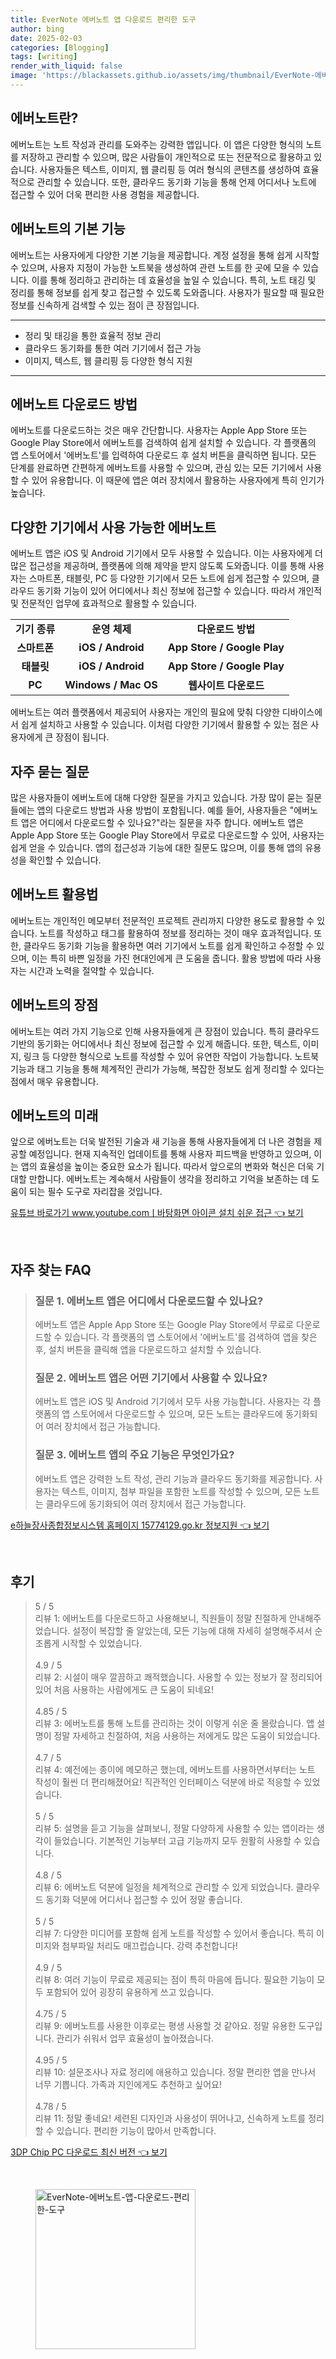 ```yaml
---
title: EverNote 에버노트 앱 다운로드 편리한 도구
author: bing
date: 2025-02-03
categories: [Blogging]
tags: [writing]
render_with_liquid: false
image: 'https://blackassets.github.io/assets/img/thumbnail/EverNote-에버노트-앱-다운로드-편리한-도구.webp'
---
```



<h2 id='에버노트란'>에버노트란?</h2>

<p>에버노트는 노트 작성과 관리를 도와주는 강력한 앱입니다. 이 앱은 다양한 형식의 노트를 저장하고 관리할 수 있으며, 많은 사람들이 개인적으로 또는 전문적으로 활용하고 있습니다. 사용자들은 텍스트, 이미지, 웹 클리핑 등 여러 형식의 콘텐츠를 생성하여 효율적으로 관리할 수 있습니다. 또한, 클라우드 동기화 기능을 통해 언제 어디서나 노트에 접근할 수 있어 더욱 편리한 사용 경험을 제공합니다.</p>

<h2 id='기본 기능'>에버노트의 기본 기능</h2>

<p>에버노트는 사용자에게 다양한 기본 기능을 제공합니다. 계정 설정을 통해 쉽게 시작할 수 있으며, 사용자 지정이 가능한 노트북을 생성하여 관련 노트를 한 곳에 모을 수 있습니다. 이를 통해 정리하고 관리하는 데 효율성을 높일 수 있습니다. 특히, 노트 태깅 및 정리를 통해 정보를 쉽게 찾고 접근할 수 있도록 도와줍니다. 사용자가 필요할 때 필요한 정보를 신속하게 검색할 수 있는 점이 큰 장점입니다.</p>

<hr />

<ul>
    <li>정리 및 태깅을 통한 효율적 정보 관리</li>
    <li>클라우드 동기화를 통한 여러 기기에서 접근 가능</li>
    <li>이미지, 텍스트, 웹 클리핑 등 다양한 형식 지원</li>
</ul>

<hr />

<h2 id='다운로드 방법'>에버노트 다운로드 방법</h2>

<p>에버노트를 다운로드하는 것은 매우 간단합니다. 사용자는 Apple App Store 또는 Google Play Store에서 에버노트를 검색하여 쉽게 설치할 수 있습니다. 각 플랫폼의 앱 스토어에서 '에버노트'를 입력하여 다운로드 후 설치 버튼을 클릭하면 됩니다. 모든 단계를 완료하면 간편하게 에버노트를 사용할 수 있으며, 관심 있는 모든 기기에서 사용할 수 있어 유용합니다. 이 때문에 앱은 여러 장치에서 활용하는 사용자에게 특히 인기가 높습니다.</p>

<h2 id='다양한 기기 사용'>다양한 기기에서 사용 가능한 에버노트</h2>

<p>에버노트 앱은 iOS 및 Android 기기에서 모두 사용할 수 있습니다. 이는 사용자에게 더 많은 접근성을 제공하며, 플랫폼에 의해 제약을 받지 않도록 도와줍니다. 이를 통해 사용자는 스마트폰, 태블릿, PC 등 다양한 기기에서 모든 노트에 쉽게 접근할 수 있으며, 클라우드 동기화 기능이 있어 어디에서나 최신 정보에 접근할 수 있습니다. 따라서 개인적 및 전문적인 업무에 효과적으로 활용할 수 있습니다.</p>

<table>
    <tr>
        <td style="text-align: center; height: 17px;"><b>기기 종류</b></td>
        <td style="text-align: center; height: 17px;"><b>운영 체제</b></td>
        <td style="text-align: center; height: 17px;"><b>다운로드 방법</b></td>
    </tr>
    <tr>
        <td style="text-align: center; height: 17px;"><b>스마트폰</b></td>
        <td style="text-align: center; height: 17px;"><b>iOS / Android</b></td>
        <td style="text-align: center; height: 17px;"><b>App Store / Google Play</b></td>
    </tr>
    <tr>
        <td style="text-align: center; height: 17px;"><b>태블릿</b></td>
        <td style="text-align: center; height: 17px;"><b>iOS / Android</b></td>
        <td style="text-align: center; height: 17px;"><b>App Store / Google Play</b></td>
    </tr>
    <tr>
        <td style="text-align: center; height: 17px;"><b>PC</b></td>
        <td style="text-align: center; height: 17px;"><b>Windows / Mac OS</b></td>
        <td style="text-align: center; height: 17px;"><b>웹사이트 다운로드</b></td>
    </tr>
</table>

<p>에버노트는 여러 플랫폼에서 제공되어 사용자는 개인의 필요에 맞춰 다양한 디바이스에서 쉽게 설치하고 사용할 수 있습니다. 이처럼 다양한 기기에서 활용할 수 있는 점은 사용자에게 큰 장점이 됩니다.</p>

<h2 id='자주 묻는 질문'>자주 묻는 질문</h2>

<p>많은 사용자들이 에버노트에 대해 다양한 질문을 가지고 있습니다. 가장 많이 묻는 질문들에는 앱의 다운로드 방법과 사용 방법이 포함됩니다. 예를 들어, 사용자들은 "에버노트 앱은 어디에서 다운로드할 수 있나요?"라는 질문을 자주 합니다. 에버노트 앱은 Apple App Store 또는 Google Play Store에서 무료로 다운로드할 수 있어, 사용자는 쉽게 얻을 수 있습니다. 앱의 접근성과 기능에 대한 질문도 많으며, 이를 통해 앱의 유용성을 확인할 수 있습니다.</p>

<h2 id='에버노트 활용법'>에버노트 활용법</h2>

<p>에버노트는 개인적인 메모부터 전문적인 프로젝트 관리까지 다양한 용도로 활용할 수 있습니다. 노트를 작성하고 태그를 활용하여 정보를 정리하는 것이 매우 효과적입니다. 또한, 클라우드 동기화 기능을 활용하면 여러 기기에서 노트를 쉽게 확인하고 수정할 수 있으며, 이는 특히 바쁜 일정을 가진 현대인에게 큰 도움을 줍니다. 활용 방법에 따라 사용자는 시간과 노력을 절약할 수 있습니다.</p>

<h2 id='에버노트의 장점'>에버노트의 장점</h2>

<p>에버노트는 여러 가지 기능으로 인해 사용자들에게 큰 장점이 있습니다. 특히 클라우드 기반의 동기화는 어디에서나 최신 정보에 접근할 수 있게 해줍니다. 또한, 텍스트, 이미지, 링크 등 다양한 형식으로 노트를 작성할 수 있어 유연한 작업이 가능합니다. 노트북 기능과 태그 기능을 통해 체계적인 관리가 가능해, 복잡한 정보도 쉽게 정리할 수 있다는 점에서 매우 유용합니다.</p>

<h2 id='에버노트의 미래'>에버노트의 미래</h2>

<p>앞으로 에버노트는 더욱 발전된 기술과 새 기능을 통해 사용자들에게 더 나은 경험을 제공할 예정입니다. 현재 지속적인 업데이트를 통해 사용자 피드백을 반영하고 있으며, 이는 앱의 효율성을 높이는 중요한 요소가 됩니다. 따라서 앞으로의 변화와 혁신은 더욱 기대할 만합니다. 에버노트는 계속해서 사람들이 생각을 정리하고 기억을 보존하는 데 도움이 되는 필수 도구로 자리잡을 것입니다.</p>


<p><a class="click-button" title="유튜브 바로가기 www.youtube.comㅣ바탕화면 아이콘 설치 쉬운 접근" href="https://blackassets.github.io/posts/%EC%9C%A0%ED%8A%9C%EB%B8%8C-%EB%B0%94%EB%A1%9C%EA%B0%80%EA%B8%B0-www.youtube.com%E3%85%A3%EB%B0%94%ED%83%95%ED%99%94%EB%A9%B4-%EC%95%84%EC%9D%B4%EC%BD%98-%EC%84%A4%EC%B9%98-%EC%89%AC%EC%9A%B4-%EC%A0%91%EA%B7%BC/" rel="dofollow">유튜브 바로가기 www.youtube.comㅣ바탕화면 아이콘 설치 쉬운 접근 👈 보기</a></p><br>
<h2 id='자주_찾는_FAQ'>자주 찾는 FAQ</h2>
<div itemscope="" itemtype="https://schema.org/FAQPage"> 
<blockquote> 
<div itemscope="" itemprop="mainEntity" itemtype="https://schema.org/Question"> 
<h3 itemprop="name">질문 1. 에버노트 앱은 어디에서 다운로드할 수 있나요?</h3> 
<div itemscope="" itemprop="acceptedAnswer" itemtype="https://schema.org/Answer"> 
<span itemprop="text"> 
<p>에버노트 앱은 Apple App Store 또는 Google Play Store에서 무료로 다운로드할 수 있습니다. 각 플랫폼의 앱 스토어에서 '에버노트'를 검색하여 앱을 찾은 후, 설치 버튼을 클릭해 앱을 다운로드하고 설치할 수 있습니다.</p> 
</span> 
</div> 
</div> 
<div itemscope="" itemprop="mainEntity" itemtype="https://schema.org/Question"> 
<h3 itemprop="name">질문 2. 에버노트 앱은 어떤 기기에서 사용할 수 있나요?</h3> 
<div itemscope="" itemprop="acceptedAnswer" itemtype="https://schema.org/Answer"> 
<span itemprop="text"> 
<p>에버노트 앱은 iOS 및 Android 기기에서 모두 사용 가능합니다. 사용자는 각 플랫폼의 앱 스토어에서 다운로드할 수 있으며, 모든 노트는 클라우드에 동기화되어 여러 장치에서 접근 가능합니다.</p> 
</span> 
</div> 
</div> 
<div itemscope="" itemprop="mainEntity" itemtype="https://schema.org/Question"> 
<h3 itemprop="name">질문 3. 에버노트 앱의 주요 기능은 무엇인가요?</h3> 
<div itemscope="" itemprop="acceptedAnswer" itemtype="https://schema.org/Answer"> 
<span itemprop="text"> 
<p>에버노트 앱은 강력한 노트 작성, 관리 기능과 클라우드 동기화를 제공합니다. 사용자는 텍스트, 이미지, 첨부 파일을 포함한 노트를 작성할 수 있으며, 모든 노트는 클라우드에 동기화되어 여러 장치에서 접근 가능합니다.</p> 
</span> 
</div> 
</div> 
</blockquote> 
</div>
<p><a class="click-button" title="e하늘장사종합정보시스템 홈페이지 15774129.go.kr 정보지원" href="https://blackassets.github.io/posts/e%ED%95%98%EB%8A%98%EC%9E%A5%EC%82%AC%EC%A2%85%ED%95%A9%EC%A0%95%EB%B3%B4%EC%8B%9C%EC%8A%A4%ED%85%9C-%ED%99%88%ED%8E%98%EC%9D%B4%EC%A7%80-15774129.go.kr-%EC%A0%95%EB%B3%B4%EC%A7%80%EC%9B%90/" rel="dofollow">e하늘장사종합정보시스템 홈페이지 15774129.go.kr 정보지원 👈 보기</a></p><br>
<h2 id='후기'>후기</h2>
<div itemscope itemtype="https://schema.org/Product">
  <blockquote>
  <div itemprop="review" itemscope itemtype="https://schema.org/Review">
      <div itemprop="reviewRating" itemscope itemtype="https://schema.org/Rating"> <span itemprop="ratingValue">5</span> / <span itemprop="bestRating">5</span> </div>
      <span itemprop="reviewBody">리뷰 1: 에버노트를 다운로드하고 사용해보니, 직원들이 정말 친절하게 안내해주었습니다. 설정이 복잡할 줄 알았는데, 모든 기능에 대해 자세히 설명해주셔서 순조롭게 시작할 수 있었습니다.</span>
  </div>
  <br>
  <div itemprop="review" itemscope itemtype="https://schema.org/Review">
      <div itemprop="reviewRating" itemscope itemtype="https://schema.org/Rating"> <span itemprop="ratingValue">4.9</span> / <span itemprop="bestRating">5</span> </div>
      <span itemprop="reviewBody">리뷰 2: 시설이 매우 깔끔하고 쾌적했습니다. 사용할 수 있는 정보가 잘 정리되어 있어 처음 사용하는 사람에게도 큰 도움이 되네요!</span>
  </div>
  <br>
  <div itemprop="review" itemscope itemtype="https://schema.org/Review">
      <div itemprop="reviewRating" itemscope itemtype="https://schema.org/Rating"> <span itemprop="ratingValue">4.85</span> / <span itemprop="bestRating">5</span> </div>
      <span itemprop="reviewBody">리뷰 3: 에버노트를 통해 노트를 관리하는 것이 이렇게 쉬운 줄 몰랐습니다. 앱 설명이 정말 자세하고 친절하여, 처음 사용하는 저에게도 많은 도움이 되었습니다.</span>
  </div>
  <br>
  <div itemprop="review" itemscope itemtype="https://schema.org/Review">
      <div itemprop="reviewRating" itemscope itemtype="https://schema.org/Rating"> <span itemprop="ratingValue">4.7</span> / <span itemprop="bestRating">5</span> </div>
      <span itemprop="reviewBody">리뷰 4: 예전에는 종이에 메모하곤 했는데, 에버노트를 사용하면서부터는 노트 작성이 훨씬 더 편리해졌어요! 직관적인 인터페이스 덕분에 바로 적응할 수 있었습니다.</span>
  </div>
  <br>
  <div itemprop="review" itemscope itemtype="https://schema.org/Review">
      <div itemprop="reviewRating" itemscope itemtype="https://schema.org/Rating"> <span itemprop="ratingValue">5</span> / <span itemprop="bestRating">5</span> </div>
      <span itemprop="reviewBody">리뷰 5: 설명을 듣고 기능을 살펴보니, 정말 다양하게 사용할 수 있는 앱이라는 생각이 들었습니다. 기본적인 기능부터 고급 기능까지 모두 원활히 사용할 수 있습니다.</span>
  </div>
  <br>
  <div itemprop="review" itemscope itemtype="https://schema.org/Review">
      <div itemprop="reviewRating" itemscope itemtype="https://schema.org/Rating"> <span itemprop="ratingValue">4.8</span> / <span itemprop="bestRating">5</span> </div>
      <span itemprop="reviewBody">리뷰 6: 에버노트 덕분에 일정을 체계적으로 관리할 수 있게 되었습니다. 클라우드 동기화 덕분에 어디서나 접근할 수 있어 정말 좋습니다.</span>
  </div>
  <br>
  <div itemprop="review" itemscope itemtype="https://schema.org/Review">
      <div itemprop="reviewRating" itemscope itemtype="https://schema.org/Rating"> <span itemprop="ratingValue">5</span> / <span itemprop="bestRating">5</span> </div>
      <span itemprop="reviewBody">리뷰 7: 다양한 미디어를 포함해 쉽게 노트를 작성할 수 있어서 좋습니다. 특히 이미지와 첨부파일 처리도 매끄럽습니다. 강력 추천합니다!</span>
  </div>
  <br>
  <div itemprop="review" itemscope itemtype="https://schema.org/Review">
      <div itemprop="reviewRating" itemscope itemtype="https://schema.org/Rating"> <span itemprop="ratingValue">4.9</span> / <span itemprop="bestRating">5</span> </div>
      <span itemprop="reviewBody">리뷰 8: 여러 기능이 무료로 제공되는 점이 특히 마음에 듭니다. 필요한 기능이 모두 포함되어 있어 굉장히 유용하게 쓰고 있습니다.</span>
  </div>
  <br>
  <div itemprop="review" itemscope itemtype="https://schema.org/Review">
      <div itemprop="reviewRating" itemscope itemtype="https://schema.org/Rating"> <span itemprop="ratingValue">4.75</span> / <span itemprop="bestRating">5</span> </div>
      <span itemprop="reviewBody">리뷰 9: 에버노트를 사용한 이후로는 평생 사용할 것 같아요. 정말 유용한 도구입니다. 관리가 쉬워서 업무 효율성이 높아졌습니다.</span>
  </div>
  <br>
  <div itemprop="review" itemscope itemtype="https://schema.org/Review">
      <div itemprop="reviewRating" itemscope itemtype="https://schema.org/Rating"> <span itemprop="ratingValue">4.95</span> / <span itemprop="bestRating">5</span> </div>
      <span itemprop="reviewBody">리뷰 10: 설문조사나 자료 정리에 애용하고 있습니다. 정말 편리한 앱을 만나서 너무 기쁩니다. 가족과 지인에게도 추천하고 싶어요!</span>
  </div>
  <br>
  <div itemprop="review" itemscope itemtype="https://schema.org/Review">
      <div itemprop="reviewRating" itemscope itemtype="https://schema.org/Rating"> <span itemprop="ratingValue">4.78</span> / <span itemprop="bestRating">5</span> </div>
      <span itemprop="reviewBody">리뷰 11: 정말 좋네요! 세련된 디자인과 사용성이 뛰어나고, 신속하게 노트를 정리할 수 있습니다. 편리한 기능이 많아서 만족합니다.</span>
  </div>
  </blockquote>
</div>
<p><a class="click-button" title="3DP Chip PC 다운로드 최신 버전" href="https://blackassets.github.io/posts/3DP-Chip-PC-%EB%8B%A4%EC%9A%B4%EB%A1%9C%EB%93%9C-%EC%B5%9C%EC%8B%A0-%EB%B2%84%EC%A0%84/" rel="dofollow">3DP Chip PC 다운로드 최신 버전 👈 보기</a></p><br>
<figure class="image"><img src="https://blackassets.github.io/assets/img/thumbnail/EverNote-에버노트-앱-다운로드-편리한-도구.webp" alt="EverNote-에버노트-앱-다운로드-편리한-도구" width="256" height="256"></figure>